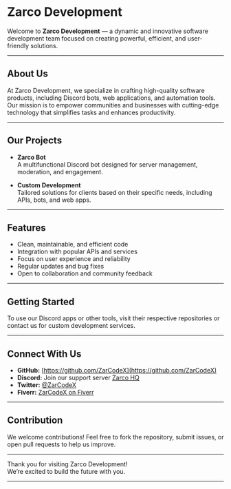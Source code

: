 # Zarco Development

Welcome to **Zarco Development** — a dynamic and innovative software development team focused on creating powerful, efficient, and user-friendly solutions.

---

## About Us

At Zarco Development, we specialize in crafting high-quality software products, including Discord bots, web applications, and automation tools. Our mission is to empower communities and businesses with cutting-edge technology that simplifies tasks and enhances productivity.

---

## Our Projects

- **Zarco Bot**  
  A multifunctional Discord bot designed for server management, moderation, and engagement.

- **Custom Development**  
  Tailored solutions for clients based on their specific needs, including APIs, bots, and web apps.

---

## Features

- Clean, maintainable, and efficient code  
- Integration with popular APIs and services  
- Focus on user experience and reliability  
- Regular updates and bug fixes  
- Open to collaboration and community feedback

---

## Getting Started

To use our Discord apps or other tools, visit their respective repositories or contact us for custom development services.

---

## Connect With Us

- **GitHub:** [https://github.com/ZarCodeX](https://github.com/ZarCodeX)  
- **Discord:** Join our support server [Zarco HQ](https://discord.gg/6YVmxA4Qsf)  
- **Twitter:** [@ZarCodeX](https://twitter.com/ZarCodeX)  
- **Fiverr:** [ZarCodeX on Fiverr](https://fiverr.com/ZarCodeX)

---

## Contribution

We welcome contributions! Feel free to fork the repository, submit issues, or open pull requests to help us improve.

---

Thank you for visiting Zarco Development!  
We’re excited to build the future with you.

---

